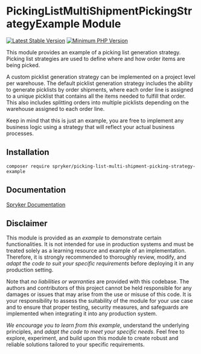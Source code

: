 # PickingListMultiShipmentPickingStrategyExample Module
[![Latest Stable Version](https://poser.pugx.org/spryker/picking-list-multi-shipment-picking-strategy-example/v/stable.svg)](https://packagist.org/packages/spryker/picking-list-multi-shipment-picking-strategy-example)
[![Minimum PHP Version](https://img.shields.io/badge/php-%3E%3D%208.0-8892BF.svg)](https://php.net/)

This module provides an example of a picking list generation strategy. Picking list strategies are used to define where and how order items are being picked.

A custom picklist generation strategy can be implemented on a project level per warehouse. The default picklist generation strategy includes the ability to generate picklists by order shipments, where each order line is assigned to a unique picklist that contains all the items needed to fulfill that order. This also includes splitting orders into multiple picklists depending on the warehouse assigned to each order line.

Keep in mind that this is just an example, you are free to implement any business logic using a strategy that will reflect your actual business processes.

## Installation

```
composer require spryker/picking-list-multi-shipment-picking-strategy-example
```

## Documentation

[Spryker Documentation](https://docs.spryker.com)

## Disclaimer

This module is provided as an *example* to demonstrate certain functionalities. It is not intended for use in production systems and must be treated solely as a learning resource and example of an implementation. Therefore, it is strongly recommended to thoroughly review, modify, and *adapt the code to suit your specific requirements* before deploying it in any production setting.

Note that *no liabilities or warranties* are provided with this codebase. The authors and contributors of this project cannot be held responsible for any damages or issues that may arise from the use or misuse of this code. It is your responsibility to assess the suitability of the module for your use case and to ensure that proper testing, security measures, and safeguards are implemented when integrating it into any production system.

*We encourage you to learn from this example*, understand the underlying principles, and *adapt the code to meet your specific needs*. Feel free to explore, experiment, and build upon this module to create robust and reliable solutions tailored to your specific requirements.
